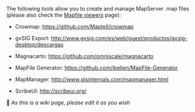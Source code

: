 The following tools allow you to create and manage MapServer .map files (please also check the [Mapfile viewers](/mapserver/mapserver/wiki/MapFile-viewers) page):

- Crowmap: https://github.com/Maptell/crowmap

- gvSIG Export: http://www.gvsig.com/es/web/guest/productos/gvsig-desktop/descargas

- Magnacarto: https://github.com/omniscale/magnacarto

- MapFile Generator: https://github.com/jbelien/MapFile-Generator

- MapManager: http://www.gisinternals.com/mapmanager.html

- ScribeUI: http://scribeui.org/



🔔 *As this is a wiki page, please edit it as you wish*